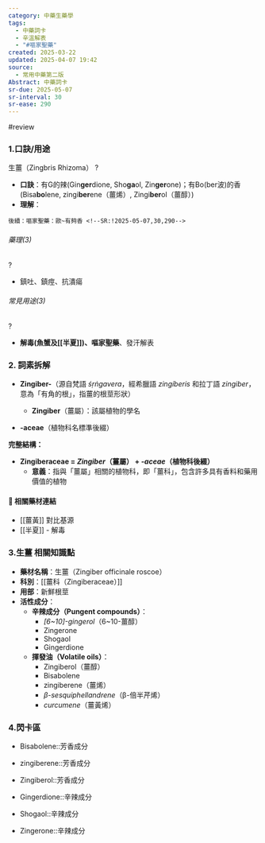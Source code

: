 ```yaml
---
category: 中藥生藥學
tags:
  - 中藥詞卡
  - 辛溫解表
  - "#嘔家聖藥"
created: 2025-03-22
updated: 2025-04-07 19:42
source:
  - 常用中藥第二版
Abstract: 中藥詞卡
sr-due: 2025-05-07
sr-interval: 30
sr-ease: 290
---
```

#review 
### 1.口訣/用途
生薑（Zingbris Rhizoma）
?
- **口訣**：有G的辣(Gin**ger**dione, Sho**ga**ol, Zin**ger**one)；有Bo(ber波)的香(Bisa**bo**lene, zingi**ber**ene（薑烯）, Zingi**ber**ol（薑醇）)
- **理解**：
> 
	後續：嘔家聖藥：歐~有夠香 <!--SR:!2025-05-07,30,290-->

###### 藥理(3)
?
- 鎮吐、鎮痙、抗潰瘍 <!--SR:!2025-04-08,1,210-->

###### 常見用途(3)
?
- **解毒(魚蟹及[[半夏]])、嘔家聖藥**、發汗解表 <!--SR:!2025-04-18,11,270-->



### 2. 詞素拆解

- **Zingiber-**（源自梵語 *śṛṅgavera*，經希臘語 *zingíberis* 和拉丁語 *zingiber*，意為「有角的根」，指薑的根莖形狀）
  - **Zingiber**（薑屬）：該屬植物的學名

- **-aceae**（植物科名標準後綴）

**完整結構：**

- **Zingiberaceae = *Zingiber*（薑屬） + *-aceae*（植物科後綴）**  
  - **意義**：指與「薑屬」相關的植物科，即「薑科」，包含許多具有香料和藥用價值的植物



#### 📌 相關藥材連結

- [[薑黃]] 對比基源
- [[半夏]] - 解毒




### 3.生薑 相關知識點
- **藥材名稱**：生薑（Zingiber officinale roscoe）
- **科別**：[[薑科（Zingiberaceae）]]
- **用部**：新鮮根莖
- **活性成分**：
  - **辛辣成分（Pungent compounds）**：
    - *[6~10]-gingerol*（6~10-薑醇）
    - Zingerone
    - Shogaol
    - Gingerdione
  - **揮發油（Volatile oils）**：
    - Zingiberol（薑醇）
    - Bisabolene
    - zingiberene（薑烯）
    - *β-sesquiphellandrene*（β-倍半芹烯）
    - *curcumene*（薑黃烯）



### 4.閃卡區



- Bisabolene::芳香成分 <!--SR:!2025-04-22,15,290-->

- zingiberene::芳香成分 <!--SR:!2025-04-11,15,290-->

- Zingiberol::芳香成分 <!--SR:!2025-04-22,15,290-->


- Gingerdione::辛辣成分 <!--SR:!2025-04-22,15,290-->

- Shogaol::辛辣成分 <!--SR:!2025-05-07,30,290-->

- Zingerone::辛辣成分 <!--SR:!2025-04-22,15,290-->

